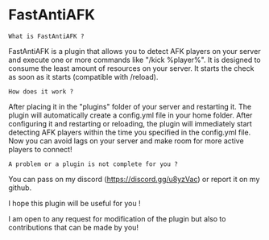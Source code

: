 # FastAntiAFK
    What is FastAntiAFK ?

FastAntiAFK is a plugin that allows you to detect AFK players on your server and execute one or more commands like "/kick %player%". It is designed to consume the least amount of resources on your server. It starts the check as soon as it starts (compatible with /reload).

    How does it work ?

After placing it in the "plugins" folder of your server and restarting it. The plugin will automatically create a config.yml file in your home folder.
After configuring it and restarting or reloading, the plugin will immediately start detecting AFK players within the time you specified in the config.yml file.
Now you can avoid lags on your server and make room for more active players to connect!

    A problem or a plugin is not complete for you ?

You can pass on my discord (https://discord.gg/u8yzVac) or report it on my github.

I hope this plugin will be useful for you !

I am open to any request for modification of the plugin but also to contributions that can be made by you!
